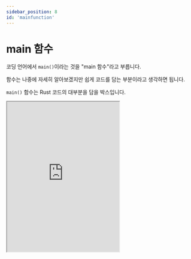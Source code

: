 ```yaml
---
sidebar_position: 8
id: 'mainfunction'
---
```


# main 함수

코딩 언어에서 `main()`이라는 것을 "main 함수"라고 부릅니다.

함수는 나중에 자세히 알아보겠지만 쉽게 코드를 담는 부분이라고 생각하면 됩니다.

`main()` 함수는 Rust 코드의 대부분을 담을 박스입니다.

<iframe
  title="Rust Playground"
  src="https://play.rust-lang.org/?version=stable&mode=debug&edition=2021&code=fn%20main()%20%7B%0A%20%20%20%20println!(%22Hello%2C%20world!%22)%3B%0A%7D"
  height="400"
/>

## main 함수가 없어지면

```rust
fn main() {
    println!("Hello, world!");
}
```

위 코드가 기본 Rust 코드입니다.

하지만 `fn main() {}`을 삭제하고 `println!("Hello, world!");`만 남기면 문제가 됩니다.

```sh
   Compiling rusty v0.1.0 (C:\Users\USER\rusty)
error: macro expansion ignores token `{` and any following
   --> C:\Users\USER\.rustup\toolchains\stable-x86_64-pc-windows-msvc\lib/rustlib/src/rust\library\std\src\macros.rs:102:23
    |
102 |       ($($arg:tt)*) => {{
    |  _______________________^
103 | |         $crate::io::_print($crate::format_args_nl!($($arg)*));
104 | |     }};
    | |_____^
    |
   ::: src\main.rs:1:1
    |
1   |   println!("Hello, world!");
    |   ------------------------- caused by the macro expansion here
    |
    = note: the usage of `println!` is likely invalid in item context

error[E0601]: `main` function not found in crate `rusty`
 --> src\main.rs:1:27
  |
1 | println!("Hello, world!");
  |                           ^ consider adding a `main` function to `src\main.rs`

For more information about this error, try `rustc --explain E0601`.
error: could not compile `rusty` due to 2 previous errors
```

2개의 에러가 생겼습니다.

`println!()`은 매크로라는 것으로 직접 `main()` 밖이나 다른 함수 밖에서는 사용되지 않습니다.

`main()` 함수가 존재하지 않습니다.

:::tip

```sh
For more information about this error, try `rustc --explain E0601`.
```

Rust는 항상 에러가 생기면 에러의 종류를 알려주고 더 제사한 내용을 확인하기 위한 커맨드도 알려줍니다.

```sh
rustc --explain E0601
```

다음이 출력됩니다.

```sh
No `main` function was found in a binary crate.

To fix this error, add a `main` function:

fn main() {
// Your program will start here.
println!("Hello world!");
}

If you don't know the basics of Rust, you can look at the
[Rust Book][rust-book] to get started.

[rust-book]: https://doc.rust-lang.org/book/
```

더 자세한 설명과 추가 링크까지 알려줍니다.
:::
